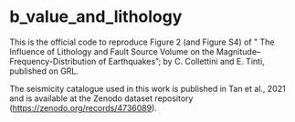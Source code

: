 # b_value_and_lithology
This is the official code to reproduce Figure 2 (and Figure S4) of  " The Influence of Lithology and Fault Source Volume on the Magnitude–Frequency-Distribution of Earthquakes”; by C. Collettini and E. Tinti, published on GRL.

The seismicity catalogue used in this work is published in Tan et al., 2021 and is available at the Zenodo dataset repository (https://zenodo.org/records/4736089).
